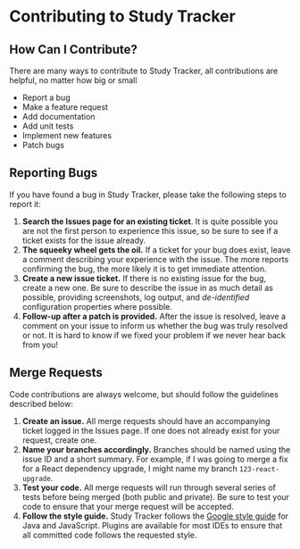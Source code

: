 # Contributing to Study Tracker

## How Can I Contribute?

There are many ways to contribute to Study Tracker, all contributions are helpful, no matter how big or small

- Report a bug
- Make a feature request
- Add documentation
- Add unit tests
- Implement new features
- Patch bugs

## Reporting Bugs

If you have found a bug in Study Tracker, please take the following steps to report it:

1. **Search the Issues page for an existing ticket**. It is quite possible you are not the first person to experience this issue, so be sure to see if a ticket exists for the issue already. 
2. **The squeeky wheel gets the oil.** If a ticket for your bug does exist, leave a comment describing your experience with the issue. The more reports confirming the bug, the more likely it is to get immediate attention.
3. **Create a new issue ticket.** If there is no existing issue for the bug, create a new one. Be sure to describe the issue in as much detail as possible, providing screenshots, log output, and *de-identified* configuration properties where possible.
4. **Follow-up after a patch is provided.** After the issue is resolved, leave a comment on your issue to inform us whether the bug was truly resolved or not. It is hard to know if we fixed your problem if we never hear back from you!

## Merge Requests

Code contributions are always welcome, but should follow the guidelines described below:

1. **Create an issue.** All merge requests should have an accompanying ticket logged in the Issues page. If one does not already exist for your request, create one.
2. **Name your branches accordingly.** Branches should be named using the issue ID and a short summary. For example, if I was going to merge a fix for a React dependency upgrade, I might name my branch `123-react-upgrade`. 
3. **Test your code.** All merge requests will run through several series of tests before being merged (both public and private). Be sure to test your code to ensure that your merge request will be accepted. 
4. **Follow the style guide.** Study Tracker follows the [Google style guide](https://google.github.io/styleguide/) for Java and JavaScript. Plugins are available for most IDEs to ensure that all committed code follows the requested style.
